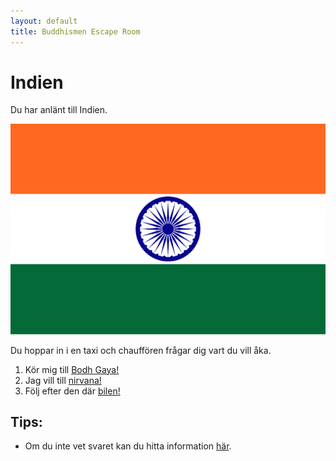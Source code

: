 ```yaml
---
layout: default
title: Buddhismen Escape Room
---
```


# Indien 
Du har anlänt till Indien. 
 

<img src="/assets/images/Flag_of_India.png" alt="Indiens flagga"> <!--  width="1200" height="617"--> 


Du hoppar in i en taxi och chauffören frågar dig vart du vill åka.

1. Kör mig till [Bodh Gaya!](/rooms/rum3.html) 
2. Jag vill till [nirvana!](/rooms/xnirvana.html)
3. Följ efter den där [bilen!](/rooms/bilen.html) 

## Tips:
- Om du inte vet svaret kan du hitta information [här](https://www.so-rummet.se/kategorier/religion/buddhismen).
